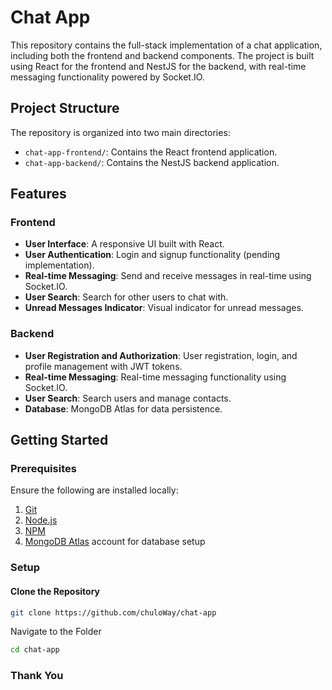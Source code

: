 # Chat App

This repository contains the full-stack implementation of a chat application, including both the frontend and backend components. The project is built using React for the frontend and NestJS for the backend, with real-time messaging functionality powered by Socket.IO.

## Project Structure

The repository is organized into two main directories:

- `chat-app-frontend/`: Contains the React frontend application.
- `chat-app-backend/`: Contains the NestJS backend application.

## Features

### Frontend

- **User Interface**: A responsive UI built with React.
- **User Authentication**: Login and signup functionality (pending implementation).
- **Real-time Messaging**: Send and receive messages in real-time using Socket.IO.
- **User Search**: Search for other users to chat with.
- **Unread Messages Indicator**: Visual indicator for unread messages.

### Backend

- **User Registration and Authorization**: User registration, login, and profile management with JWT tokens.
- **Real-time Messaging**: Real-time messaging functionality using Socket.IO.
- **User Search**: Search users and manage contacts.
- **Database**: MongoDB Atlas for data persistence.

## Getting Started

### Prerequisites

Ensure the following are installed locally:

1. [Git](https://git-scm.com)
2. [Node.js](https://nodejs.org/)
3. [NPM](https://www.npmjs.com/)
4. [MongoDB Atlas](https://www.mongodb.com/cloud/atlas) account for database setup

### Setup

#### Clone the Repository

```bash
git clone https://github.com/chuloWay/chat-app
```
Navigate to the Folder

```bash
cd chat-app
```

### Thank You